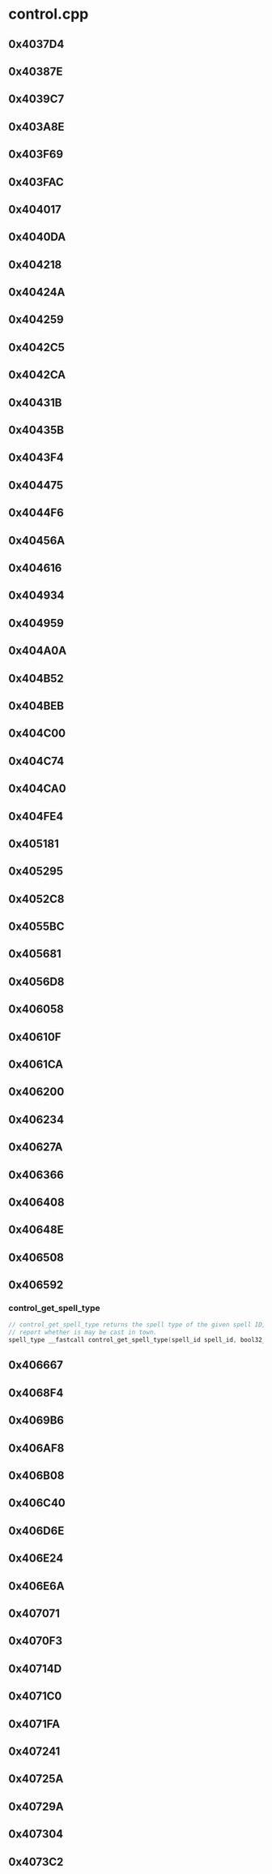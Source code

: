 # control.cpp

## 0x4037D4

## 0x40387E

## 0x4039C7

## 0x403A8E

## 0x403F69

## 0x403FAC

## 0x404017

## 0x4040DA

## 0x404218

## 0x40424A

## 0x404259

## 0x4042C5

## 0x4042CA

## 0x40431B

## 0x40435B

## 0x4043F4

## 0x404475

## 0x4044F6

## 0x40456A

## 0x404616

## 0x404934

## 0x404959

## 0x404A0A

## 0x404B52

## 0x404BEB

## 0x404C00

## 0x404C74

## 0x404CA0

## 0x404FE4

## 0x405181

## 0x405295

## 0x4052C8

## 0x4055BC

## 0x405681

## 0x4056D8

## 0x406058

## 0x40610F

## 0x4061CA

## 0x406200

## 0x406234

## 0x40627A

## 0x406366

## 0x406408

## 0x40648E

## 0x406508

## 0x406592

### control_get_spell_type

```c
// control_get_spell_type returns the spell type of the given spell ID, and
// report whether is may be cast in town.
spell_type __fastcall control_get_spell_type(spell_id spell_id, bool32_t check_town);
```

## 0x406667

## 0x4068F4

## 0x4069B6

## 0x406AF8

## 0x406B08

## 0x406C40

## 0x406D6E

## 0x406E24

## 0x406E6A

## 0x407071

## 0x4070F3

## 0x40714D

## 0x4071C0

## 0x4071FA

## 0x407241

## 0x40725A

## 0x40729A

## 0x407304

## 0x4073C2
